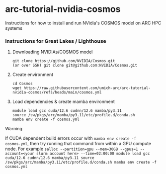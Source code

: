 # arc-tutorial-nvidia-cosmos
Instructions for how to install and run NVidia's COSMOS model on ARC HPC systems

### Instructions for Great Lakes / Lighthouse
1) Downloading NVIDIAs/COSMOS model
    ```
    git clone https://github.com/NVIDIA/Cosmos.git 
    (or over SSH) git clone git@github.com:NVIDIA/Cosmos.git
    ```
1) Create environment
    ```
    cd Cosmos
    wget https://raw.githubusercontent.com/umich-arc/arc-tutorial-nvidia-cosmos/refs/heads/main/cosmos.yml
    ```
2) Load dependencies & create mamba environment
    ```
    module load gcc cuda/12.6 cudnn/12.6 mamba/py3.11
    source /sw/pkgs/arc/mamba/py3.11/etc/profile.d/conda.sh
    mamba env create -f cosmos.yml
    ```
> [!WARNING]
> If CUDA dependent build errors occur with `mamba env create -f cosmos.yml`, then try running that command from within a GPU compute node. For example
    ```
    salloc --partition=gpu --mem=30GB --gpus=1 --account=<your slurm account here> --time=02:00:00
    module load gcc cuda/12.6 cudnn/12.6 mamba/py3.11
    source /sw/pkgs/arc/mamba/py3.11/etc/profile.d/conda.sh
    mamba env create -f cosmos.yml
    ```
